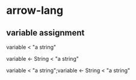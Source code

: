 # arrow-lang

## variable assignment

variable < "a string"

variable <- String < "a string"

variable < "a string";variable <- String < "a string"